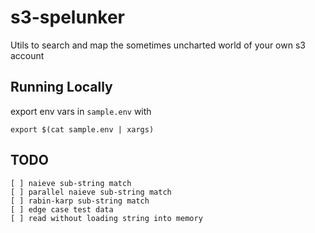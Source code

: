 # s3-spelunker
Utils to search and map the sometimes uncharted world of your own s3 account

## Running Locally

export env vars in `sample.env` with 
```shell script
export $(cat sample.env | xargs)
```

## TODO
```
[ ] naieve sub-string match
[ ] parallel naieve sub-string match
[ ] rabin-karp sub-string match
[ ] edge case test data
[ ] read without loading string into memory
```
